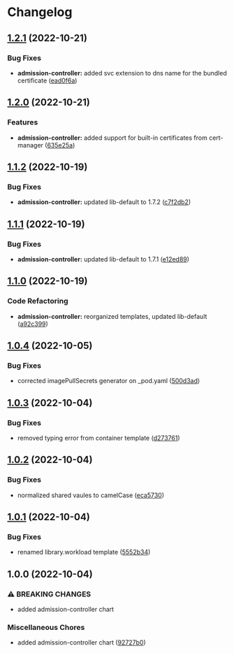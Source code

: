 # Changelog

## [1.2.1](https://github.com/ptonini/helm-charts/compare/admission-controller-v1.2.0...admission-controller-v1.2.1) (2022-10-21)


### Bug Fixes

* **admission-controller:** added svc extension to dns name for the bundled certificate ([ead0f6a](https://github.com/ptonini/helm-charts/commit/ead0f6a3b5116db1f519a080a362510e5b955582))

## [1.2.0](https://github.com/ptonini/helm-charts/compare/admission-controller-v1.1.2...admission-controller-v1.2.0) (2022-10-21)


### Features

* **admission-controller:** added support for built-in certificates from cert-manager ([635e25a](https://github.com/ptonini/helm-charts/commit/635e25af0b156bc8da458c5dddd71e4bf08b0741))

## [1.1.2](https://github.com/ptonini/helm-charts/compare/admission-controller-v1.1.1...admission-controller-v1.1.2) (2022-10-19)


### Bug Fixes

* **admission-controller:** updated lib-default to 1.7.2 ([c7f2db2](https://github.com/ptonini/helm-charts/commit/c7f2db210152613b569489eb2be89f7936a0d790))

## [1.1.1](https://github.com/ptonini/helm-charts/compare/admission-controller-v1.1.0...admission-controller-v1.1.1) (2022-10-19)


### Bug Fixes

* **admission-controller:** updated lib-default to 1.7.1 ([e12ed89](https://github.com/ptonini/helm-charts/commit/e12ed89a041d78139069e841e51dbf7a6bfb7dad))

## [1.1.0](https://github.com/ptonini/helm-charts/compare/admission-controller-v1.0.4...admission-controller-v1.1.0) (2022-10-19)


### Code Refactoring

* **admission-controller:** reorganized templates, updated lib-default ([a92c399](https://github.com/ptonini/helm-charts/commit/a92c399a862d001622808e3a8f3574b2e2fb573f))

## [1.0.4](https://github.com/ptonini/helm-charts/compare/admission-controller-v1.0.3...admission-controller-v1.0.4) (2022-10-05)


### Bug Fixes

* corrected imagePullSecrets generator on _pod.yaml ([500d3ad](https://github.com/ptonini/helm-charts/commit/500d3ad3d1ce56a42b94bc70283c901d37082b38))

## [1.0.3](https://github.com/ptonini/helm-charts/compare/admission-controller-v1.0.2...admission-controller-v1.0.3) (2022-10-04)


### Bug Fixes

* removed typing error from container template ([d273761](https://github.com/ptonini/helm-charts/commit/d2737611de5010e9c4da27c326e7672f7509ec8c))

## [1.0.2](https://github.com/ptonini/helm-charts/compare/admission-controller-v1.0.1...admission-controller-v1.0.2) (2022-10-04)


### Bug Fixes

* normalized shared vaules to camelCase ([eca5730](https://github.com/ptonini/helm-charts/commit/eca5730cd50a1cd4b2d8226f54046b0bba4e5a86))

## [1.0.1](https://github.com/ptonini/helm-charts/compare/admission-controller-v1.0.0...admission-controller-v1.0.1) (2022-10-04)


### Bug Fixes

* renamed library.workload template ([5552b34](https://github.com/ptonini/helm-charts/commit/5552b34e36cb8dc2f2d52d8b54a08249bcc72fe4))

## 1.0.0 (2022-10-04)


### ⚠ BREAKING CHANGES

* added admission-controller chart

### Miscellaneous Chores

* added admission-controller chart ([92727b0](https://github.com/ptonini/helm-charts/commit/92727b07dfa5abe94ed7dec89e743661a119c957))
